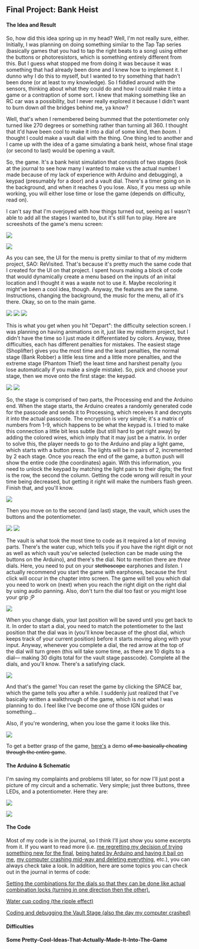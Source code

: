 ## Final Project: Bank Heist

#### The Idea and Result

So, how did this idea spring up in my head? Well, I'm not really sure, either. Initially, I was planning on doing something similar to the Tap Tap series (basically games that you had to tap the right beats to a song) using either the buttons or photoresistors, which is something entirely different from this. But I guess what stopped me from doing it was because it was something that had already been done and I knew how to implement it. I dunno why I do this to myself, but I wanted to try something that hadn't been done (or at least to my knowledge). So I fiddled around with the sensors, thinking about what they could do and how I could make it into a game or a contraption of some sort. I knew that making something like an RC car was a possibility, but I never really explored it because I didn't want to burn down *all* the bridges behind me, ya know?

Well, that's when I remembered being bummed that the potentiometer only turned like 270 degrees or something rather than turning all 360. I thought that it'd have been cool to make it into a dial of some kind, then *boom*. I thought I could make a vault dial with the thing. One thing led to another and I came up with the idea of a game simulating a bank heist, whose final stage (or second to last) would be opening a vault.

So, the game. It's a bank heist simulation that consists of two stages (look at the journal to see how many I wanted to make vs the actual number I made because of my lack of experience with Arduino and debugging), a keypad (presumably for a door) and a vault dial. There's a timer going on in the background, and when it reaches 0 you lose. Also, if you mess up while working, you will either lose time or lose the game (depends on difficulty, read on).

I can't say that I'm overjoyed with how things turned out, seeing as I wasn't able to add all the stages I wanted to, but it's still fun to play. Here are screeshots of the game's menu screen:

![](IM_AssignmentFinal_Screenshot01.png)

![](IM_AssignmentFinal_Screenshot02.png)

As you can see, the UI for the menu is pretty similar to that of my midterm project, SAO: ReVisited. That's because it's pretty much the same code that I created for the UI on that project. I spent hours making a block of code that would dynamically create a menu based on the inputs of an inital location and I thought it was a waste not to use it. Maybe recoloring it might've been a cool idea, though. Anyway, the features are the same. Instructions, changing the background, the music for the menu, all of it's there. Okay, so on to the main game.

![](IM_AssignmentFinal_Screenshot03.png)
![](IM_AssignmentFinal_Screenshot04.png)
![](IM_AssignmentFinal_Screenshot05.png)

This is what you get when you hit "Depart": the difficulty selection screen. I was planning on having animations on it, just like my midterm project, but I didn't have the time so I just made it differentiated by colors. Anyway, three difficulties, each has different penalties for mistakes. The easiest stage (Shoplifter) gives you the most time and the least penalties, the normal stage (Bank Robber) a little less time and a little more penalties, and the extreme stage (Phantom Thief) the least time and harshest penalty (you lose automatically if you make a single mistake). So, pick and choose your stage, then we move onto the first stage: the keypad.

![](IM_AssignmentFinal_Screenshot06.png)
![](IM_AssignmentFinal_Screenshot07.png)

So, the stage is comprised of two parts, the Processing end and the Arduino end. When the stage starts, the Arduino creates a randomly generated code for the passcode and sends it to Processing, which receives it and decrypts it into the actual passcode. The encryption is very simple; it's a matrix of numbers from 1-9, which happens to be what the keypad is. I tried to make this connection a little bit less subtle (but still hard to get right away) by adding the colored wires, which imply that it may just be a matrix. In order to solve this, the player needs to go to the Arduino and play a light game, which starts with a button press. The lights will be in pairs of 2, incremented by 2 each stage. Once you reach the end of the game, a button push will show the entire code (the coordinates) again. With this information, you need to unlock the keypad by matching the light pairs to their digits; the first is the row, the second the column. Getting the code wrong will result in your time being decreased, but getting it right will make the numbers flash green. Finish that, and you'll know.

![](IM_AssignmentFinal_Screenshot08.png)

Then you move on to the second (and last) stage, the vault, which uses the buttons and the potentiometer.

![](IM_AssignmentFinal_Screenshot09.png)
![](IM_AssignmentFinal_Screenshot10.png)

The vault is what took the most time to code as it required a lot of moving parts. There's the water cup, which tells you if you have the right digit or not as well as which vault you've selected (selection can be made using the buttons on the Arduino), and there's the dial. Not to mention there are *three* dials. Here, you need to put on your ~~stethoscope~~ earphones and *listen*. I actually recommend you start the game with earphones, because the first click will occur in the chapter intro screen. The game will tell you which dial you need to work on (next) when you reach the right digit on the right dial by using audio panning. Also, don't turn the dial too fast or you might lose your grip ;P

![](IM_AssignmentFinal_Screenshot11.png)

When you change dials, your last position will be saved until you get back to it. In order to start a dial, you need to match the potentiometer to the last position that the dial was in (you'll know because of the ghost dial, which keeps track of your current position) before it starts moving along with your input. Anyway, whenever you complete a dial, the red arrow at the top of the dial will turn green (this will take some time, as there are 10 digits to a dial–– making 30 digits total for the vault stage passcode). Complete all the dials, and you'll know. There's a satisfying clack.

![](IM_AssignmentFinal_Screenshot13.png)

And that's the game! You can reset the game by clicking the SPACE bar, which the game tells you after a while. I suddenly just realized that I've basically written a walkthrough of the game, which is *not* what I was planning to do. I feel like I've become one of those IGN guides or something...

Also, if you're wondering, when you lose the game it looks like this.

![](IM_AssignmentFinal_Screenshot14.png)

To get a better grasp of the game, [here's](https://drive.google.com/file/d/12iUUBkXA2SrMG78O81LMNwvz7-xeCH5i/view?usp=sharing) a demo ~~of me basically cheating through the entire game~~.

#### The Arduino & Schematic

I'm saving my complaints and problems till later, so for now I'll just post a picture of my circuit and a schematic. Very simple; just three buttons, three LEDs, and a potentiometer. Here they are:

![](IM_AssignmentFinal_Photo01.jpg)

![](IM_AssignmentFinal_Schematic.jpg)

#### The Code

Most of my code is in the journal, so I think I'll just show you some excerpts from it. If you want to read more (i.e. [me regretting my decision of trying something new for the final](journal.md#day-10), [being hated by Arduino and having it bail on me](journal.md#day-16), [my computer crashing mid-way and deleting everything](journal.md#day-13), etc.), you can always check take a look. In addition, here are some topics you can check out in the journal in terms of code:

[Setting the combinations for the dials so that they can be done like actual combination locks (turning in one direction then the other).](journal.md#day-9)

[Water cup coding (the ripple effect)](journal.md#day-8)

[Coding and debugging the Vault Stage (also the day my computer crashed)](journal.md#day-13)

#### Difficulties



#### Some Pretty-Cool-Ideas-That-Actually-Made-It-Into-The-Game
